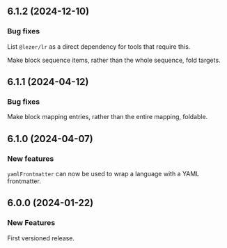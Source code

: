 ## 6.1.2 (2024-12-10)

### Bug fixes

List `@lezer/lr` as a direct dependency for tools that require this.

Make block sequence items, rather than the whole sequence, fold targets.

## 6.1.1 (2024-04-12)

### Bug fixes

Make block mapping entries, rather than the entire mapping, foldable.

## 6.1.0 (2024-04-07)

### New features

`yamlFrontmatter` can now be used to wrap a language with a YAML frontmatter.

## 6.0.0 (2024-01-22)

### New Features

First versioned release.
